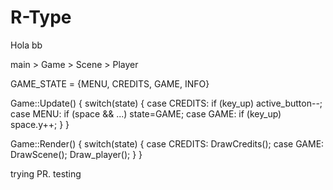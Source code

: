 # R-Type

Hola bb

main > Game > Scene > Player

GAME_STATE = {MENU, CREDITS, GAME, INFO}

Game::Update() {
	switch(state) {
		case CREDITS: 	if (key_up) active_button--;
		case MENU: 	if (space && ...) state=GAME;
		case GAME: 	if (key_up) space.y++;
	}
}

Game::Render() {
	switch(state) {
		case CREDITS: 	DrawCredits();
		case GAME: 	DrawScene(); Draw_player();
	}
}

trying PR.
testing
